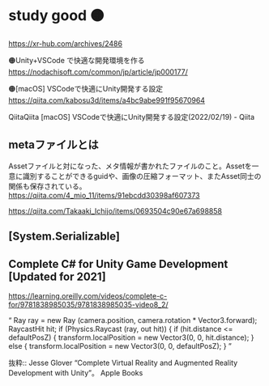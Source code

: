 # study good 🟠
https://xr-hub.com/archives/2486

🟠Unity+VSCode で快適な開発環境を作る
https://nodachisoft.com/common/jp/article/jp000177/

🟠[macOS] VSCodeで快適にUnity開発する設定
https://qiita.com/kabosu3d/items/a4bc9abe991f95670964

QiitaQiita
[macOS] VSCodeで快適にUnity開発する設定(2022/02/19) - Qiita



## metaファイルとは
Assetファイルと対になった、メタ情報が書かれたファイルのこと。Assetを一意に識別することができるguidや、画像の圧縮フォーマット、またAsset同士の関係も保存されている。
https://qiita.com/4_mio_11/items/91ebcdd30398af607373

https://qiita.com/Takaaki_Ichijo/items/0693504c90e67a698858
 ## [System.Serializable]
 
##  Complete C# for Unity Game Development [Updated for 2021]
https://learning.oreilly.com/videos/complete-c-for/9781838985035/9781838985035-video8_2/


“ Ray ray = new Ray (camera.position, camera.rotation * 
       Vector3.forward); 
    RaycastHit hit; 
    if (Physics.Raycast (ray, out hit)) { 
      if (hit.distance <= defaultPosZ) { 
        transform.localPosition = new Vector3(0, 0, hit.distance); 
      } else { 
        transform.localPosition = new Vector3(0, 0, defaultPosZ); 
      } ”

抜粋:: Jesse Glover  “Complete Virtual Reality and Augmented Reality Development with Unity”。 Apple Books  
